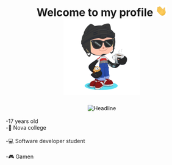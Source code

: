 
<h1 align="center">Welcome to my profile <img src="https://raw.githubusercontent.com/ABSphreak/ABSphreak/master/gifs/Hi.gif" width="30px">  <div align=center>
        <img src="https://raw.githubusercontent.com/AhmedFathyDev/AhmedFathyDev/main/GitHub.png" alt="GitHub Octocat Drinking a Cup of Coffee" height="200">
    </div></h1>



<div align=center>
        <img src="https://readme-typing-svg.herokuapp.com?color=FF0000size=32&center=true&vCenter=true&width=600&height=50&lines=Hi+there+I'm+Youssef+%F0%9F%91%8B;Software+Developer+Student; 17 years old; Nova college+Software developer student+ Gamen ;" alt="Headline" />
    </div>
<br>
-17 years old
</br>
-🏫 Nova college
</br>
<br>
-💻 Software developer student
</br>
<br>
-🎮 Gamen 
</br>

